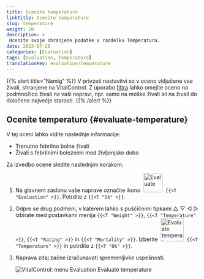 ```yaml
---
title: Ocenite temperaturo
linkTitle: Ocenite temperaturo
slug: temperature
weight: 20
description: >
 Ocenite svoje shranjene podatke v razdelku Temperatura.
date: 2023-07-26
categories: [Evaluation]
tags: [Evaluation, Temperature]
translationKey: evaluation/temperature
---
```

{{% alert title="Namig" %}}
V privzeti nastavitvi so v oceno vključene vse živali, shranjene na VitalControl. Z uporabo [filtra](../../filter/) lahko omejite oceno na podmnožico živali na vaši napravi, npr. samo na moške živali ali na živali do določene največje starosti.
{{% /alert %}}

## Ocenite temperaturo {#evaluate-temperature}

V tej oceni lahko vidite naslednje informacije:
- Trenutno febrilno bolne živali
- Živali s febrilnimi boleznimi med življenjsko dobo

Za izvedbo ocene sledite naslednjim korakom:

1. Na glavnem zaslonu vaše naprave označite ikono &nbsp;<img src="/icons/main/evaluation.svg" width="50" align="bottom" alt="Evaluate" />&nbsp; `{{<T "Evaluation" >}}`. Potrdite z `{{<T "Ok" >}}`.

2. Odpre se drug podmeni, v katerem lahko s puščičnimi tipkami △ ▽ ◁ ▷ izbirate med postavkami menija `{{<T "Weight" >}}`, `{{<T "Temperature" >}}`, `{{<T "Rating" >}}` in `{{<T "Mortality" >}}`. Izberite &nbsp;<img src="/icons/evaluation/temperature.svg" width="60" align="bottom" alt="Evaluate temperature" />&nbsp; `{{<T "Temperature" >}}` in potrdite z `{{<T "Ok" >}}`.

3. Naprava zdaj začne izračunavati spremenljivke uspešnosti.

   ![VitalControl: menu Evaluation Evaluate temperature](../images/temperature.png "Evaluate temperature")
